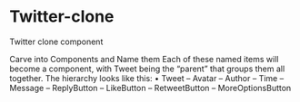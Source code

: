 # Twitter-clone
Twitter clone component


Carve into Components  and Name them
Each of these named items will become a component, with Tweet being the “parent” that groups them
all together. The hierarchy looks like this:
• Tweet
– Avatar
– Author
– Time
– Message
– ReplyButton
– LikeButton
– RetweetButton
– MoreOptionsButton